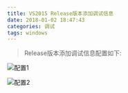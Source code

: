 ```yaml
---
title: VS2015 Release版本添加调试信息
date: 2018-01-02 18:47:43
categories: 调试
tags: windows
---
```


> Release版本添加调试信息配置如下:

<!--more-->


![配置1](http://otfqaruit.bkt.clouddn.com/release_set.png)

![配置2](http://otfqaruit.bkt.clouddn.com/release_set1.png)
